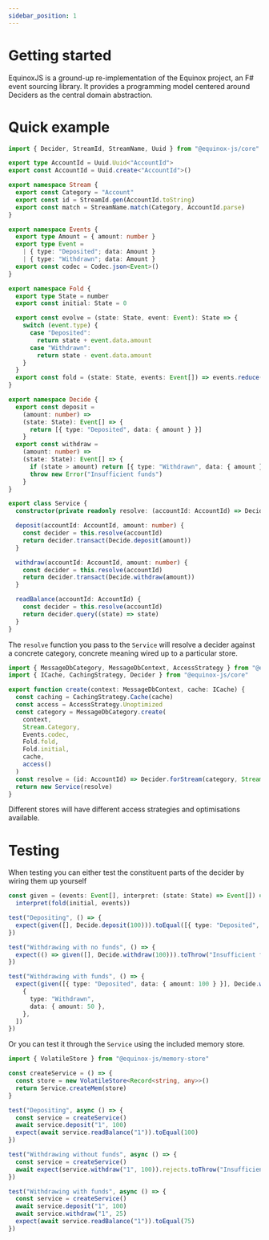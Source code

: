 ```yaml
---
sidebar_position: 1
---
```


# Getting started

EquinoxJS is a ground-up re-implementation of the Equinox project, an F# event
sourcing library. It provides a programming model centered around Deciders as
the central domain abstraction.

# Quick example

```ts
import { Decider, StreamId, StreamName, Uuid } from "@equinox-js/core"

export type AccountId = Uuid.Uuid<"AccountId">
export const AccountId = Uuid.create<"AccountId">()

export namespace Stream {
  export const Category = "Account"
  export const id = StreamId.gen(AccountId.toString)
  export const match = StreamName.match(Category, AccountId.parse)
}

export namespace Events {
  export type Amount = { amount: number }
  export type Event = 
    | { type: "Deposited"; data: Amount } 
    | { type: "Withdrawn"; data: Amount }
  export const codec = Codec.json<Event>()
}

export namespace Fold {
  export type State = number
  export const initial: State = 0

  export const evolve = (state: State, event: Event): State => {
    switch (event.type) {
      case "Deposited":
        return state + event.data.amount
      case "Withdrawn":
        return state - event.data.amount
    }
  }
  export const fold = (state: State, events: Event[]) => events.reduce(evolve, state)
}

export namespace Decide {
  export const deposit =
    (amount: number) =>
    (state: State): Event[] => {
      return [{ type: "Deposited", data: { amount } }]
    }
  export const withdraw =
    (amount: number) =>
    (state: State): Event[] => {
      if (state > amount) return [{ type: "Withdrawn", data: { amount } }]
      throw new Error("Insufficient funds")
    }
}

export class Service {
  constructor(private readonly resolve: (accountId: AccountId) => Decider<Event, State>) {}

  deposit(accountId: AccountId, amount: number) {
    const decider = this.resolve(accountId)
    return decider.transact(Decide.deposit(amount))
  }

  withdraw(accountId: AccountId, amount: number) {
    const decider = this.resolve(accountId)
    return decider.transact(Decide.withdraw(amount))
  }

  readBalance(accountId: AccountId) {
    const decider = this.resolve(accountId)
    return decider.query((state) => state)
  }
}
```

The `resolve` function you pass to the `Service` will resolve a decider against
a concrete category, concrete meaning wired up to a particular store.

```ts
import { MessageDbCategory, MessageDbContext, AccessStrategy } from "@equinox-js/message-db"
import { ICache, CachingStrategy, Decider } from "@equinox-js/core"

export function create(context: MessageDbContext, cache: ICache) {
  const caching = CachingStrategy.Cache(cache)
  const access = AccessStrategy.Unoptimized
  const category = MessageDbCategory.create(
    context,
    Stream.Category,
    Events.codec,
    Fold.fold,
    Fold.initial,
    cache,
    access()
  )
  const resolve = (id: AccountId) => Decider.forStream(category, Stream.id(id), context)
  return new Service(resolve)
}
```

Different stores will have different access strategies and optimisations available.

# Testing

When testing you can either test the constituent parts of the decider by wiring them up yourself

```ts
const given = (events: Event[], interpret: (state: State) => Event[]) =>
  interpret(fold(initial, events))

test("Depositing", () => {
  expect(given([], Decide.deposit(100))).toEqual([{ type: "Deposited", data: { amount: 100 } }])
})

test("Withdrawing with no funds", () => {
  expect(() => given([], Decide.withdraw(100))).toThrow("Insufficient funds")
})

test("Withdrawing with funds", () => {
  expect(given([{ type: "Deposited", data: { amount: 100 } }], Decide.withdraw(50))).toEqual([
    {
      type: "Withdrawn",
      data: { amount: 50 },
    },
  ])
})
```

Or you can test it through the `Service` using the included memory store.

```ts
import { VolatileStore } from "@equinox-js/memory-store"

const createService = () => {
  const store = new VolatileStore<Record<string, any>>()
  return Service.createMem(store)
}

test("Depositing", async () => {
  const service = createService()
  await service.deposit("1", 100)
  expect(await service.readBalance("1")).toEqual(100)
})

test("Withdrawing without funds", async () => {
  const service = createService()
  await expect(service.withdraw("1", 100)).rejects.toThrow("Insufficient funds")
})

test("Withdrawing with funds", async () => {
  const service = createService()
  await service.deposit("1", 100)
  await service.withdraw("1", 25)
  expect(await service.readBalance("1")).toEqual(75)
})
```
